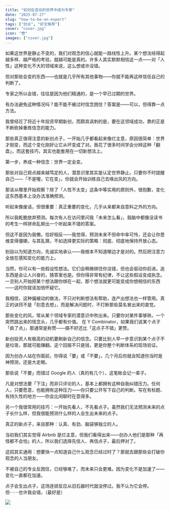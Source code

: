 ```yaml
---
title: "如何在变动的世界中成为专家"
date: "2025-07-27"
slug: "how-to-be-an-expert"
tags: ["创业", "好文推荐"]
cover: "cover.jpg"
icon: "😎"
images: ["cover.jpg"]
---
```

如果这世界是静止不变的，我们对观念的信心就能一路线性上升。某个想法经得起越多样、越严格的考验，就越可能是真的。许多人其实默默相信这一点——对「人性」这种变化不大的领域来说，这么想或许没错。



但对那些会变的东西——也就是几乎所有其他事物——你就不能再这样信任自己的判断了。



专家之所以会错，往往是因为他们精通的，是一个早已过期的世界。



有办法避免这种情况吗？能不能不被过时信念困住？答案是——可以，但得靠一点方法。



我曾经花了将近十年投资早期新创，而颇具讽刺的是，要在这领域成功，靠的正是不断砍掉重练信念的能力。



那些真正值得注意的新创点子，一开始几乎都看起来像烂主意，原因很简单：世界才刚变，而这个变化刚好让它从坏变成了对。我花了很多时间学会分辨这种「翻盘」，而这套技巧，其实也能套用在一切新想法上。



第一步，养成一种信念：世界一定会变。



那些对自己观点越来越笃定的人，潜意识里其实是认定世界静止。只要你不时提醒自己——「不是喔，它在变」，你就会开始训练自己去嗅出风的方向。



那该从哪里开始观察？除了「人性不太变」这条中等实用的原则外，很抱歉，变化这东西基本上没办法准确预测。



听起来像废话，但很重要：真正重要的变化，几乎从来都来自意料之外的方向。



所以我乾脆放弃预测。每次有人在访问里问我「未来怎么看」，我脑中都像没读书的考生一样拼命乱掰出一个听起来不错的答案。



但这不是因为我懒。恰好相反——我觉得，预测未来不但命中率可怜，还会让你思维变得僵硬。与其乱猜，不如选择更实际的策略：彻底、彻底地保持开放心态。



别自以为知道方向，先诚实地承认——我根本不知道哪边才是对的。然后把注意力全放在感知变化的能力上。



当然，你可以有一些假设性想法。它们会稍微绑住你没错，但也会驱动你前进。追东西是会让人兴奋的，猜答案也是。但你得非常有纪律，不让这些假设变成执念。
一旦别人开始把某个想法跟你绑在一起，那个想法就更可能变成你想相信的东西——这时你就该加倍怀疑它。



我相信，这种偏被动的做法，不只对判断想法有帮助，连产出想法也一样管用。真正的诀窍不是「刻意去想」，而是解决问题时，不打断那些莫名冒出来的直觉。



那些变化的风，常从某个领域专家的潜意识中吹出来。只要你对某件事够熟，一个突然跳出来的怪念头，几乎都有价值。
在 Y Combinator，如果我们说某个点子「疯了点」，那通常是称赞——搞不好还比「这点子不错」更赞。



新创投资人有极高的动机要刷新自己的信念。只要比别人早一步意识到某个点子不是垃圾，那就可能赚翻。这个回报不只是钱，更是你整个判断体系的现场验证。



因为创办人站在你面前，你得说「要」或「不要」，几个月后你就会知道你当时是神预测，还是大走眼。



那些说「不要」而错过 Google 的人（真的有几个），这笔帐会记一辈子。



凡是对想法要「下注」而非只评论的人，基本上都拥有这种自我纠错压力。任何人，只要愿意，也能拥有这种压力——你只要公开写下自己的判断。写在有标题、有持久性的地方——你会比闲聊时在意得多。



另一个我很常用的技巧：一开始先看人，不先看点子。虽然我们无法预测未来的点子长什么样，但我很能预测什么样的人会生出未来的点子。



真正的新点子，来自那种：认真、有劲、脑袋够独立的人。



当初我们其实觉得 Airbnb 是烂主意，但我们看得出来——创办人他们是那种「再怪都不会怕」的人，所以我们选择先信人、再信点子，最后押对了。



这招其实通用：想要快一点知道自己什么观念已经过时了？那就去跟那些会打破你观念的人当朋友。



不被自己的专业反困住，已经够难了，而未来只会更难。因为变化不是加速了——变化一直都在加速。



点子会生出点子，这场连锁反应从旧石器时代就没停过。我不认为它会停。
但⋯⋯也许我会错。（最好是）




![](https://prod-files-secure.s3.us-west-2.amazonaws.com/112d0858-5090-4d34-a606-b75eb8d65fd2/46476355-9cf3-4e99-9b7a-3531bc426380/1000202064.png?X-Amz-Algorithm=AWS4-HMAC-SHA256&X-Amz-Content-Sha256=UNSIGNED-PAYLOAD&X-Amz-Credential=ASIAZI2LB46627JZCIRG%2F20250929%2Fus-west-2%2Fs3%2Faws4_request&X-Amz-Date=20250929T111134Z&X-Amz-Expires=3600&X-Amz-Security-Token=IQoJb3JpZ2luX2VjEEoaCXVzLXdlc3QtMiJIMEYCIQCDgtWriqzGzbAih%2BsNP61IHqT49N1I7lLe27pT50qHXgIhAM4eyPfx011myFkCtz72xw%2BhYJ8Za8TlF5FCaNN7XY4XKogECNP%2F%2F%2F%2F%2F%2F%2F%2F%2F%2FwEQABoMNjM3NDIzMTgzODA1Igx2k0bWWAZNXQMc42oq3AO%2BspMXddW4sgUQcU3S6DCHarEahJjPIzRzJbWf2cUjGWpWXvvD2zxN8ukE9MnMJLdzUdKv6ew%2FqLMCW5HgeK1pZX5aCpeczxuN6zDu0h98rR0p04g%2FZ8Li13WU%2FLchU6Eg1I%2FqdrPMa4vsJ%2BK3%2FzQ8sijS8JQ6n%2FhqsYOO4h7NhrEvjsQCf3Lkpq2ZnrdzLKj9N8BVCa%2FCc6XHxN%2FIZ%2BEV%2BLe%2FGAPEpqyKkcAd1QWIB%2FOz7x9lo3%2FxLdPUp6bvZHBx88EA4ums0xiCAaISct9MPmqHw2fMsHZVvHA15%2BnJaB1jRkkadjsAtjkG34OPZUWRU%2FPKSvoCsN%2FMlAALQIREXWKJbjfsSUmVF9%2FDGosgUbljV3%2BKattj0PsfEGjEUUQDEdN9u9xyTXvpIg7ZwEhM13Qn0%2BKIhluTgQZ0ol8d5n6cEWcSM2bwCmNQH3j6QDFU6OFNstDOE08gKYDEK5jUu1pEWmwe1nnm18ej3MoiT6BK4RztRz155D41AuwYWC12Jc%2FTNuRgxb0Lv4Axn8gyGtfgJOrnb6wyky4xhKLcqxLYcAi4t0twgU9LnuKV3%2FKvYG1ORA4ki3%2BCi94fDHKR%2Fnv27BhrFw9LrEVseovpg2SUzq14TOAawSpeLzDjtOnGBjqkAc1JqPM0Zq6S0GMk7rj8AhIMzBUyHqzGdGOhPfYeUX5bxoXz6YRc5HpAWjNUMyDdoCbj%2F7vxbWJ4oZTJLDejq%2FW9KKkXyYqOiOwBZ0MYeKV4P6hkdRfQ7dpSaV27Q%2FdAA%2FPnPKeBnP%2BQkTaTlHu0xFDHaot2s96bfVZ7Ta8maFhCBKYSzI7V%2FIz16wamYRwDdF6qv4uRkwyJGzjUITl4UzOvZAvz&X-Amz-Signature=7d91363829dd87e302f5dd339edefb422f7018da25826a049c1c71206060c4c4&X-Amz-SignedHeaders=host&x-amz-checksum-mode=ENABLED&x-id=GetObject)

